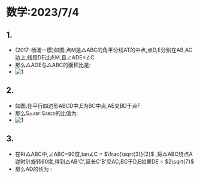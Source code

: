 <head>
    <script src="https://cdn.mathjax.org/mathjax/latest/MathJax.js?config=TeX-AMS-MML_HTMLorMML" type="text/javascript"></script>
    <script type="text/x-mathjax-config">
        MathJax.Hub.Config({
            tex2jax: {
            skipTags: ['script', 'noscript', 'style', 'textarea', 'pre'],
            inlineMath: [['$','$']]
            }
        });
    </script>
</head>


# 数学:2023/7/4
## 1.
 - (2017-杨浦一模)如图,点M是△ABC的角平分线AT的中点,点D,E分别在AB,AC边上,线段DE过点M,且∠ADE=∠C
 - 那么△ADE与△ABC的面积比是:
 - ![1](https://bili-08a04-nq3.github.io/HomeWorks/Problems/2023-7-4/2023-7-4-1.PNG)

## 2.
 - 如图,在平行四边形ABCD中,E为BC中点,AE交BD于点F
 - 那么S<font size=1>△ABF</font>:S<font size=1>ABCD</font>的比值为:
 - ![1](https://bili-08a04-nq3.github.io/HomeWorks/Problems/2023-7-4/2023-7-4-2.PNG)

## 3.
 - 在Rt△ABC中,∠ABC=90度,tan∠C = $\frac{\sqrt{3}}{2}$ ,将△ABC绕点A逆时针旋转60度,得到△AB'C',延长C'B'交AC,BC于D,E如果DE = $2\sqrt{7}$
 - 那么AD的长为 :
